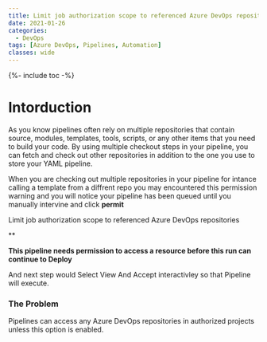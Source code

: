 ```yaml
---
title: Limit job authorization scope to referenced Azure DevOps repositories
date: 2021-01-26
categories:
  - DevOps
tags: [Azure DevOps, Pipelines, Automation]
classes: wide
---
```

{%- include toc -%}

# Intorduction

As you know pipelines often rely on multiple repositories that contain source, modules, templates, tools, scripts, or any other items that you need to build your code. By using multiple checkout steps in your pipeline, you can fetch and check out other repositories in addition to the one you use to store your YAML pipeline.

When you are checking out multiple repositories in your pipeline for intance calling a template from a diffrent repo you may encountered this permission warning and you will notice your pipeline has been queued until you manually intervine and click **permit**

Limit job authorization scope to referenced Azure DevOps repositories

**

**This pipeline needs permission to access a resource before this run can continue to Deploy**

And next step would Select View And Accept interactivley so that Pipeline will execute. 

### The Problem

Pipelines can access any Azure DevOps repositories in authorized projects unless this option is enabled.

